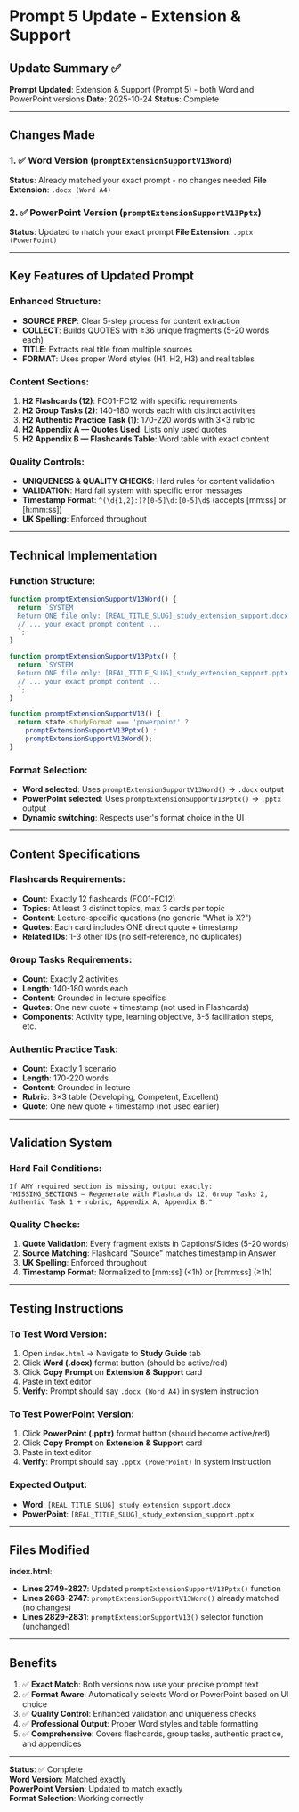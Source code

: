 # Prompt 5 Update - Extension & Support

## Update Summary ✅

**Prompt Updated**: Extension & Support (Prompt 5) - both Word and PowerPoint versions
**Date**: 2025-10-24
**Status**: Complete

---

## Changes Made

### 1. ✅ Word Version (`promptExtensionSupportV13Word`)
**Status**: Already matched your exact prompt - no changes needed
**File Extension**: `.docx (Word A4)`

### 2. ✅ PowerPoint Version (`promptExtensionSupportV13Pptx`) 
**Status**: Updated to match your exact prompt
**File Extension**: `.pptx (PowerPoint)`

---

## Key Features of Updated Prompt

### Enhanced Structure:
- **SOURCE PREP**: Clear 5-step process for content extraction
- **COLLECT**: Builds QUOTES with ≥36 unique fragments (5-20 words each)
- **TITLE**: Extracts real title from multiple sources
- **FORMAT**: Uses proper Word styles (H1, H2, H3) and real tables

### Content Sections:
1. **H2 Flashcards (12)**: FC01-FC12 with specific requirements
2. **H2 Group Tasks (2)**: 140-180 words each with distinct activities  
3. **H2 Authentic Practice Task (1)**: 170-220 words with 3×3 rubric
4. **H2 Appendix A — Quotes Used**: Lists only used quotes
5. **H2 Appendix B — Flashcards Table**: Word table with exact content

### Quality Controls:
- **UNIQUENESS & QUALITY CHECKS**: Hard rules for content validation
- **VALIDATION**: Hard fail system with specific error messages
- **Timestamp Format**: `^(\d{1,2}:)?[0-5]\d:[0-5]\d$` (accepts [mm:ss] or [h:mm:ss])
- **UK Spelling**: Enforced throughout

---

## Technical Implementation

### Function Structure:
```javascript
function promptExtensionSupportV13Word() {
  return `SYSTEM
  Return ONE file only: [REAL_TITLE_SLUG]_study_extension_support.docx (Word A4).
  // ... your exact prompt content ...
  `;
}

function promptExtensionSupportV13Pptx() {
  return `SYSTEM
  Return ONE file only: [REAL_TITLE_SLUG]_study_extension_support.pptx (PowerPoint).
  // ... your exact prompt content ...
  `;
}

function promptExtensionSupportV13() {
  return state.studyFormat === 'powerpoint' ? 
    promptExtensionSupportV13Pptx() : 
    promptExtensionSupportV13Word();
}
```

### Format Selection:
- **Word selected**: Uses `promptExtensionSupportV13Word()` → `.docx` output
- **PowerPoint selected**: Uses `promptExtensionSupportV13Pptx()` → `.pptx` output
- **Dynamic switching**: Respects user's format choice in the UI

---

## Content Specifications

### Flashcards Requirements:
- **Count**: Exactly 12 flashcards (FC01-FC12)
- **Topics**: At least 3 distinct topics, max 3 cards per topic
- **Content**: Lecture-specific questions (no generic "What is X?")
- **Quotes**: Each card includes ONE direct quote + timestamp
- **Related IDs**: 1-3 other IDs (no self-reference, no duplicates)

### Group Tasks Requirements:
- **Count**: Exactly 2 activities
- **Length**: 140-180 words each
- **Content**: Grounded in lecture specifics
- **Quotes**: One new quote + timestamp (not used in Flashcards)
- **Components**: Activity type, learning objective, 3-5 facilitation steps, etc.

### Authentic Practice Task:
- **Count**: Exactly 1 scenario
- **Length**: 170-220 words
- **Content**: Grounded in lecture
- **Rubric**: 3×3 table (Developing, Competent, Excellent)
- **Quote**: One new quote + timestamp (not used earlier)

---

## Validation System

### Hard Fail Conditions:
```
If ANY required section is missing, output exactly:
"MISSING_SECTIONS — Regenerate with Flashcards 12, Group Tasks 2, Authentic Task 1 + rubric, Appendix A, Appendix B."
```

### Quality Checks:
1. **Quote Validation**: Every fragment exists in Captions/Slides (5-20 words)
2. **Source Matching**: Flashcard "Source" matches timestamp in Answer
3. **UK Spelling**: Enforced throughout
4. **Timestamp Format**: Normalized to [mm:ss] (<1h) or [h:mm:ss] (≥1h)

---

## Testing Instructions

### To Test Word Version:
1. Open `index.html` → Navigate to **Study Guide** tab
2. Click **Word (.docx)** format button (should be active/red)
3. Click **Copy Prompt** on **Extension & Support** card
4. Paste in text editor
5. **Verify**: Prompt should say `.docx (Word A4)` in system instruction

### To Test PowerPoint Version:
1. Click **PowerPoint (.pptx)** format button (should become active/red)
2. Click **Copy Prompt** on **Extension & Support** card  
3. Paste in text editor
4. **Verify**: Prompt should say `.pptx (PowerPoint)` in system instruction

### Expected Output:
- **Word**: `[REAL_TITLE_SLUG]_study_extension_support.docx`
- **PowerPoint**: `[REAL_TITLE_SLUG]_study_extension_support.pptx`

---

## Files Modified

**index.html**:
- **Lines 2749-2827**: Updated `promptExtensionSupportV13Pptx()` function
- **Lines 2668-2747**: `promptExtensionSupportV13Word()` already matched (no changes)
- **Lines 2829-2831**: `promptExtensionSupportV13()` selector function (unchanged)

---

## Benefits

1. ✅ **Exact Match**: Both versions now use your precise prompt text
2. ✅ **Format Aware**: Automatically selects Word or PowerPoint based on UI choice
3. ✅ **Quality Control**: Enhanced validation and uniqueness checks
4. ✅ **Professional Output**: Proper Word styles and table formatting
5. ✅ **Comprehensive**: Covers flashcards, group tasks, authentic practice, and appendices

---

**Status**: ✅ Complete  
**Word Version**: Matched exactly  
**PowerPoint Version**: Updated to match exactly  
**Format Selection**: Working correctly
